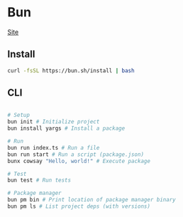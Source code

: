 # Bun

[Site](https://bun.sh/)

## Install

```sh
curl -fsSL https://bun.sh/install | bash
```

## CLI

```sh

# Setup
bun init # Initialize project
bun install yargs # Install a package

# Run
bun run index.ts # Run a file
bun run start # Run a script (package.json)
bunx cowsay "Hello, world!" # Execute package

# Test
bun test # Run tests

# Package manager
bun pm bin # Print location of package manager binary
bun pm ls # List project deps (with versions)
```
